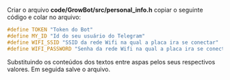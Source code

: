 Criar o arquivo **code/GrowBot/src/personal_info.h** copiar o seguinte código e colar no arquivo:

```c++
#define TOKEN "Token do Bot"
#define MY_ID "Id do seu usuário do Telegram"
#define WIFI_SSID "SSID da rede Wifi na qual a placa ira se conectar"
#define WIFI_PASSWORD "Senha da rede Wifi na qual a placa ira se conectar"
```

Substituindo os conteúdos dos textos entre aspas pelos seus respectivos valores. Em seguida salve o arquivo.